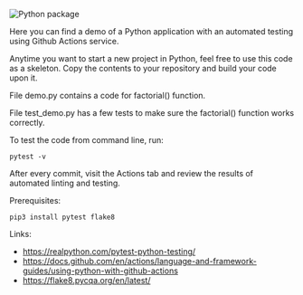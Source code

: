 ![Python package](https://github.com/sergev/Pytest-Actions-Demo/workflows/Python%20package/badge.svg)

Here you can find a demo of a Python application with an automated testing using Github Actions service.

Anytime you want to start a new project in Python, feel free to use this code as a skeleton.
Copy the contents to your repository and build your code upon it.

File demo.py contains a code for factorial() function.

File test_demo.py has a few tests to make sure the factorial() function works correctly.

To test the code from command line, run:

    pytest -v

After every commit, visit the Actions tab and review the results of automated linting and testing.

Prerequisites:

    pip3 install pytest flake8

Links:

 * https://realpython.com/pytest-python-testing/
 * https://docs.github.com/en/actions/language-and-framework-guides/using-python-with-github-actions
 * https://flake8.pycqa.org/en/latest/
